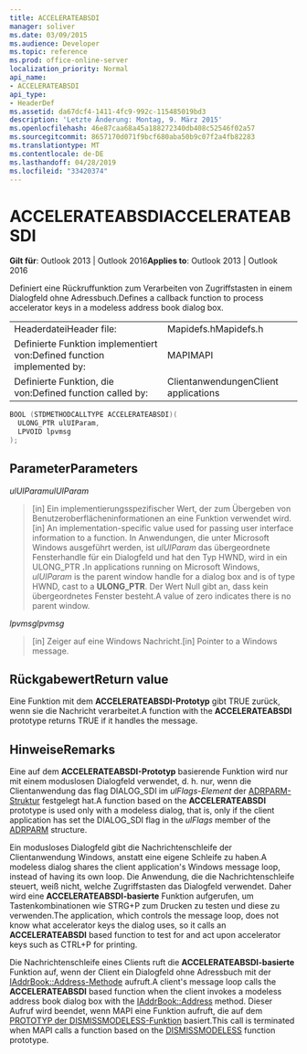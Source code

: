 ```yaml
---
title: ACCELERATEABSDI
manager: soliver
ms.date: 03/09/2015
ms.audience: Developer
ms.topic: reference
ms.prod: office-online-server
localization_priority: Normal
api_name:
- ACCELERATEABSDI
api_type:
- HeaderDef
ms.assetid: da67dcf4-1411-4fc9-992c-115485019bd3
description: 'Letzte Änderung: Montag, 9. März 2015'
ms.openlocfilehash: 46e87caa68a45a188272340db408c52546f02a57
ms.sourcegitcommit: 8657170d071f9bcf680aba50b9c07f2a4fb82283
ms.translationtype: MT
ms.contentlocale: de-DE
ms.lasthandoff: 04/28/2019
ms.locfileid: "33420374"
---
```

# <a name="accelerateabsdi"></a><span data-ttu-id="9f258-103">ACCELERATEABSDI</span><span class="sxs-lookup"><span data-stu-id="9f258-103">ACCELERATEABSDI</span></span>
 
<span data-ttu-id="9f258-104">**Gilt für**: Outlook 2013 | Outlook 2016</span><span class="sxs-lookup"><span data-stu-id="9f258-104">**Applies to**: Outlook 2013 | Outlook 2016</span></span> 
  
<span data-ttu-id="9f258-105">Definiert eine Rückruffunktion zum Verarbeiten von Zugriffstasten in einem Dialogfeld ohne Adressbuch.</span><span class="sxs-lookup"><span data-stu-id="9f258-105">Defines a callback function to process accelerator keys in a modeless address book dialog box.</span></span> 
  
|||
|:-----|:-----|
|<span data-ttu-id="9f258-106">Headerdatei</span><span class="sxs-lookup"><span data-stu-id="9f258-106">Header file:</span></span>  <br/> |<span data-ttu-id="9f258-107">Mapidefs.h</span><span class="sxs-lookup"><span data-stu-id="9f258-107">Mapidefs.h</span></span>  <br/> |
|<span data-ttu-id="9f258-108">Definierte Funktion implementiert von:</span><span class="sxs-lookup"><span data-stu-id="9f258-108">Defined function implemented by:</span></span>  <br/> |<span data-ttu-id="9f258-109">MAPI</span><span class="sxs-lookup"><span data-stu-id="9f258-109">MAPI</span></span>  <br/> |
|<span data-ttu-id="9f258-110">Definierte Funktion, die von:</span><span class="sxs-lookup"><span data-stu-id="9f258-110">Defined function called by:</span></span>  <br/> |<span data-ttu-id="9f258-111">Clientanwendungen</span><span class="sxs-lookup"><span data-stu-id="9f258-111">Client applications</span></span>  <br/> |
   
```cpp
BOOL (STDMETHODCALLTYPE ACCELERATEABSDI)( 
  ULONG_PTR ulUIParam,
  LPVOID lpvmsg
);
```

## <a name="parameters"></a><span data-ttu-id="9f258-112">Parameter</span><span class="sxs-lookup"><span data-stu-id="9f258-112">Parameters</span></span>

 <span data-ttu-id="9f258-113">_ulUIParam_</span><span class="sxs-lookup"><span data-stu-id="9f258-113">_ulUIParam_</span></span>
  
> <span data-ttu-id="9f258-114">[in] Ein implementierungsspezifischer Wert, der zum Übergeben von Benutzeroberflächeninformationen an eine Funktion verwendet wird.</span><span class="sxs-lookup"><span data-stu-id="9f258-114">[in] An implementation-specific value used for passing user interface information to a function.</span></span> <span data-ttu-id="9f258-115">In Anwendungen, die unter Microsoft Windows ausgeführt werden, ist _ulUIParam_ das übergeordnete Fensterhandle für ein Dialogfeld und hat den Typ HWND, wird in ein ULONG_PTR **.**</span><span class="sxs-lookup"><span data-stu-id="9f258-115">In applications running on Microsoft Windows,  _ulUIParam_ is the parent window handle for a dialog box and is of type HWND, cast to a **ULONG_PTR**.</span></span> <span data-ttu-id="9f258-116">Der Wert Null gibt an, dass kein übergeordnetes Fenster besteht.</span><span class="sxs-lookup"><span data-stu-id="9f258-116">A value of zero indicates there is no parent window.</span></span> 
    
 <span data-ttu-id="9f258-117">_lpvmsg_</span><span class="sxs-lookup"><span data-stu-id="9f258-117">_lpvmsg_</span></span>
  
> <span data-ttu-id="9f258-118">[in] Zeiger auf eine Windows Nachricht.</span><span class="sxs-lookup"><span data-stu-id="9f258-118">[in] Pointer to a Windows message.</span></span>
    
## <a name="return-value"></a><span data-ttu-id="9f258-119">Rückgabewert</span><span class="sxs-lookup"><span data-stu-id="9f258-119">Return value</span></span>

<span data-ttu-id="9f258-120">Eine Funktion mit dem **ACCELERATEABSDI-Prototyp** gibt TRUE zurück, wenn sie die Nachricht verarbeitet.</span><span class="sxs-lookup"><span data-stu-id="9f258-120">A function with the **ACCELERATEABSDI** prototype returns TRUE if it handles the message.</span></span> 
  
## <a name="remarks"></a><span data-ttu-id="9f258-121">Hinweise</span><span class="sxs-lookup"><span data-stu-id="9f258-121">Remarks</span></span>

<span data-ttu-id="9f258-122">Eine auf dem **ACCELERATEABSDI-Prototyp** basierende Funktion wird nur mit einem moduslosen Dialogfeld verwendet, d. h. nur, wenn die Clientanwendung das flag DIALOG_SDI im  _ulFlags-Element_ der [ADRPARM-Struktur](adrparm.md) festgelegt hat.</span><span class="sxs-lookup"><span data-stu-id="9f258-122">A function based on the **ACCELERATEABSDI** prototype is used only with a modeless dialog, that is, only if the client application has set the DIALOG_SDI flag in the  _ulFlags_ member of the [ADRPARM](adrparm.md) structure.</span></span> 
  
<span data-ttu-id="9f258-123">Ein modusloses Dialogfeld gibt die Nachrichtenschleife der Clientanwendung Windows, anstatt eine eigene Schleife zu haben.</span><span class="sxs-lookup"><span data-stu-id="9f258-123">A modeless dialog shares the client application's Windows message loop, instead of having its own loop.</span></span> <span data-ttu-id="9f258-124">Die Anwendung, die die Nachrichtenschleife steuert, weiß nicht, welche Zugriffstasten das Dialogfeld verwendet. Daher wird eine **ACCELERATEABSDI-basierte** Funktion aufgerufen, um Tastenkombinationen wie STRG+P zum Drucken zu testen und diese zu verwenden.</span><span class="sxs-lookup"><span data-stu-id="9f258-124">The application, which controls the message loop, does not know what accelerator keys the dialog uses, so it calls an **ACCELERATEABSDI** based function to test for and act upon accelerator keys such as CTRL+P for printing.</span></span> 
  
<span data-ttu-id="9f258-125">Die Nachrichtenschleife eines Clients ruft die **ACCELERATEABSDI-basierte** Funktion auf, wenn der Client ein Dialogfeld ohne Adressbuch mit der [IAddrBook::Address-Methode](iaddrbook-address.md) aufruft.</span><span class="sxs-lookup"><span data-stu-id="9f258-125">A client's message loop calls the **ACCELERATEABSDI** based function when the client invokes a modeless address book dialog box with the [IAddrBook::Address](iaddrbook-address.md) method.</span></span> <span data-ttu-id="9f258-126">Dieser Aufruf wird beendet, wenn MAPI eine Funktion aufruft, die auf dem [PROTOTYP der DISMISSMODELESS-Funktion](dismissmodeless.md) basiert.</span><span class="sxs-lookup"><span data-stu-id="9f258-126">This call is terminated when MAPI calls a function based on the [DISMISSMODELESS](dismissmodeless.md) function prototype.</span></span> 
  

